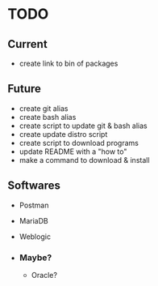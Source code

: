 # TODO

## Current
* create link to bin of packages

## Future
* create git alias
* create bash alias
* create script to update git & bash alias
* create update distro script
* create script to download programs
* update README with a "how to"
* make a command to download & install

## Softwares
* Postman
* MariaDB
* Weblogic

* ### Maybe?
    * Oracle?
